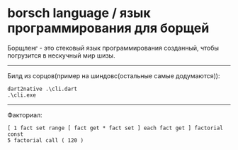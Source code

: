 # borsch language / язык программирования для борщей

Борщленг - это стековый язык программирования созданный,
чтобы погрузится в нескучный мир шизы. 

---

Билд из сорцов(пример на шиндовс(остальные самые додумаются)):
```
dart2native .\cli.dart
.\cli.exe
```

--- 

Факториал:
```forth
[ 1 fact set range [ fact get * fact set ] each fact get ] factorial const
5 factorial call ( 120 )
```